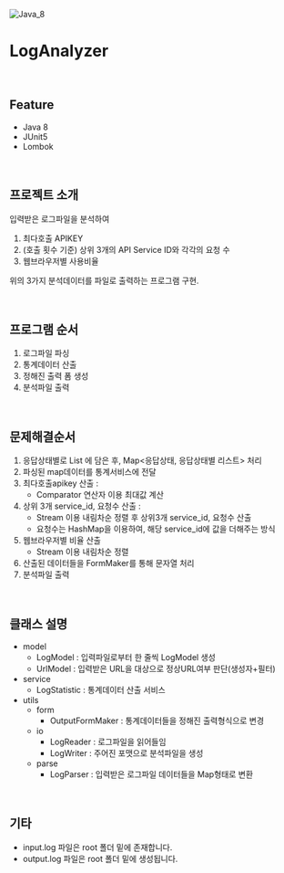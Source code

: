![Java_8](https://img.shields.io/badge/java-v1.8-red?logo=java)

# LogAnalyzer

<br>

## Feature
* Java 8
* JUnit5
* Lombok

<br>

## 프로젝트 소개
입력받은 로그파일을 분석하여 <br>

1. 최다호출 APIKEY <br> 
2. (호출 횟수 기준) 상위 3개의 API Service ID와 각각의 요청 수 <br>
3. 웹브라우저별 사용비율 <br>

위의 3가지 분석데이터를 파일로 출력하는 프로그램 구현. <br>

<br>

## 프로그램 순서
1. 로그파일 파싱
2. 통계데이터 산출
3. 정해진 출력 폼 생성
4. 분석파일 출력

<br>

## 문제해결순서
1. 응답상태별로 List<V> 에 담은 후, Map<응답상태, 응답상태별 리스트> 처리
2. 파싱된 map데이터를 통계서비스에 전달
3. 최다호출apikey 산출 : 
    - Comparator 연산자 이용 최대값 계산
4. 상위 3개 service_id, 요청수 산출 :
    - Stream 이용 내림차순 정렬 후 상위3개 service_id, 요청수 산출
    - 요청수는 HashMap을 이용하여, 해당 service_id에 값을 더해주는 방식
5. 웹브라우저별 비율 산출
    - Stream 이용 내림차순 정렬
6. 산출된 데이터들을 FormMaker를 통해 문자열 처리
7. 분석파일 출력

<br>

## 클래스 설명
  - model
    - LogModel : 입력파일로부터 한 줄씩 LogModel 생성
    - UrlModel : 입력받은 URL을 대상으로 정상URL여부 판단(생성자+필터)
  - service
    - LogStatistic : 통계데이터 산출 서비스
  - utils
    - form
      - OutputFormMaker : 통계데이터들을 정해진 출력형식으로 변경
    - io
      - LogReader : 로그파일을 읽어들임
      - LogWriter : 주어진 포맷으로 분석파일을 생성
    - parse
      - LogParser : 입력받은 로그파일 데이터들을 Map형태로 변환

<br>
    
## 기타
* input.log 파일은 root 폴더 밑에 존재합니다.
* output.log 파일은 root 폴더 밑에 생성됩니다.
